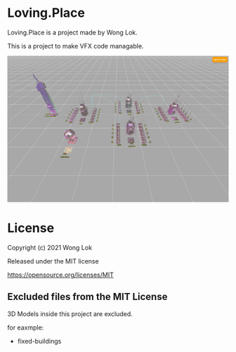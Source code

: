 # Loving.Place

Loving.Place is a project made by Wong Lok.

This is a project to make VFX code managable.

![Loving,Place ImagePreview](https://github.com/wonglok/loving-place/blob/master/public/demo/coding-city.png?raw=true)

# License

Copyright (c) 2021 Wong Lok

Released under the MIT license

https://opensource.org/licenses/MIT

## Excluded files from the MIT License

3D Models inside this project are excluded.

for eaxmple:

- fixed-buildings


